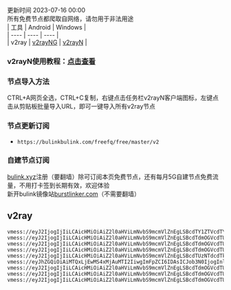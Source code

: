 更新时间 2023-07-16 00:00  
所有免费节点都爬取自网络，请勿用于非法用途  
|  工具  | Android  | Windows  |  
|  ----  | ----   | ----  |  
| v2ray  | [v2rayNG](https://github.com/2dust/v2rayNG/releases/download/1.6.28/v2rayNG_1.6.28_arm64-v8a.apk) | [v2rayN](https://github.com/2dust/v2rayN/releases/download/3.27/v2rayN-Core.zip) |  
### v2rayN使用教程：[点击查看](https://github.com/freefq/tutorials)  
### 节点导入方法  
CTRL+A网页全选，CTRL+C复制，右键点击任务栏v2rayN客户端图标，左键点击从剪贴板批量导入URL，即可一键导入所有v2ray节点  
### 节点更新订阅  
- `https://bulinkbulink.com/freefq/free/master/v2`  
### 自建节点订阅  
[bulink.xyz](https://bulink.xyz)注册（要翻墙）除可订阅本页免费节点，还有每月5G自建节点免费流量，不用打卡签到长期有效，欢迎体验  
新开bulink镜像站[burstlinker.com](https://www.burstlinker.com)（不需要翻墙）  
## v2ray  
```  
vmess://eyJ2IjogIjIiLCAicHMiOiAiZ2l0aHViLmNvbS9mcmVlZnEgLSBcdTY1ZTVcdTY3MmNcdTRlMWNcdTRlYWNBbWF6b25cdTY1NzBcdTYzNmVcdTRlMmRcdTVmYzMgMSIsICJhZGQiOiAiMGt4ZWRtMXg4cThsa3NtajA5LnhpbmdiYXl1bi5idXp6IiwgInBvcnQiOiAiNDQzIiwgImlkIjogIjlkYmExYjgxLWU2ZTMtNGE3NS1iZGRlLTU5N2M0ZDIxZmJlMSIsICJhaWQiOiAiMCIsICJzY3kiOiAiYXV0byIsICJuZXQiOiAid3MiLCAidHlwZSI6ICJub25lIiwgImhvc3QiOiAid3d3Lm1pY3Jvc29mdC5jb20iLCAicGF0aCI6ICIvemgtY24iLCAidGxzIjogIiIsICJzbmkiOiAiIiwgImFscG4iOiAiIn0=  
vmess://eyJ2IjogIjIiLCAicHMiOiAiZ2l0aHViLmNvbS9mcmVlZnEgLSBcdTdmOGVcdTU2ZmRcdTRmYzRcdTUyZDJcdTUxODhcdTVkZGVcdTZjZTJcdTcyNzlcdTUxNzBBbWF6b25cdTY1NzBcdTYzNmVcdTRlMmRcdTVmYzMgMiIsICJhZGQiOiAiMGt4ZWRtMXg4cThsa3NtajE1LnhpbmdiYXl1bi5idXp6IiwgInBvcnQiOiAiNDQzIiwgImlkIjogIjlkYmExYjgxLWU2ZTMtNGE3NS1iZGRlLTU5N2M0ZDIxZmJlMSIsICJhaWQiOiAiMCIsICJzY3kiOiAiYXV0byIsICJuZXQiOiAid3MiLCAidHlwZSI6ICJub25lIiwgImhvc3QiOiAid3d3Lm1pY3Jvc29mdC5jb20iLCAicGF0aCI6ICIvemgtY24iLCAidGxzIjogIiIsICJzbmkiOiAiIiwgImFscG4iOiAiIn0=  
vmess://eyJ2IjogIjIiLCAicHMiOiAiZ2l0aHViLmNvbS9mcmVlZnEgLSBcdTdmOGVcdTU2ZmRDbG91ZEZsYXJlXHU4MjgyXHU3MGI5IDMiLCAiYWRkIjogImNmLWx0LnNoYXJlY2VudHJlLm9ubGluZSIsICJwb3J0IjogIjgwIiwgImlkIjogIjVmNzUxYzZlLTUwYjEtNDc5Ny1iYThlLTZmZmUzMjRhMGJjZSIsICJhaWQiOiAiMCIsICJzY3kiOiAiYXV0byIsICJuZXQiOiAid3MiLCAidHlwZSI6ICJub25lIiwgImhvc3QiOiAiZHAzLnNjcHJveHkudG9wIiwgInBhdGgiOiAiL3NoaXJrZXIiLCAidGxzIjogIiIsICJzbmkiOiAiIiwgImFscG4iOiAiIn0=  
vmess://eyJ2IjogIjIiLCAicHMiOiAiZ2l0aHViLmNvbS9mcmVlZnEgLSBcdTdmOGVcdTU2ZmRDbG91ZEZsYXJlXHU1MTZjXHU1M2Y4Q0ROXHU4MjgyXHU3MGI5IDQiLCAiYWRkIjogIjEwNC4xOS45Ny4xIiwgInBvcnQiOiAyMDUzLCAiaWQiOiAiM2E3M2FjZjItYzdlMy00M2I5LWZjYTktYmRkMmViODg2MTg2IiwgImFpZCI6IDAsICJzY3kiOiAiYXV0byIsICJuZXQiOiAid3MiLCAiaG9zdCI6ICJ5bGtzLnZ0Y3NzLnRvcCIsICJwYXRoIjogIi9xd2VyIiwgInRscyI6ICJ0bHMifQ==  
vmess://eyJ2IjogIjIiLCAicHMiOiAiZ2l0aHViLmNvbS9mcmVlZnEgLSBcdTUzNTdcdTk3NWUgIDUiLCAiYWRkIjogIjE1Ni4yMjUuNjcuMTMyIiwgInBvcnQiOiAiNTA4ODQiLCAiaWQiOiAiNTE1YmNiNGQtMGJhMS00Y2FlLTg3Y2YtYTA0NzAwN2VlYzU0IiwgImFpZCI6ICI2NCIsICJzY3kiOiAiYXV0byIsICJuZXQiOiAidGNwIiwgInR5cGUiOiAibm9uZSIsICJob3N0IjogInR3dHcuaGVueW8udXMiLCAicGF0aCI6ICIvaXNhaWZxYWFncGkiLCAidGxzIjogIiIsICJzbmkiOiAiIn0=  
vmess://eyJhZGQiOiAiMTQxLjEwMS4xMjAuMTI2IiwgImFpZCI6IDAsICJob3N0IjogInlsa3MudnRjc3MudG9wIiwgImlkIjogImRhYzljZjM2LWZmNGMtNGQ5MC1kNTQ5LWQzOTA4NmU3NTA4OCIsICJuZXQiOiAid3MiLCAicGF0aCI6ICIvcXdlciIsICJwb3J0IjogMjA4NiwgInBzIjogImdpdGh1Yi5jb20vZnJlZWZxIC0gXHU3ZjhlXHU1NmZkQ2xvdWRGbGFyZVx1ODI4Mlx1NzBiOSA2IiwgInRscyI6ICIiLCAidHlwZSI6ICJhdXRvIiwgInNlY3VyaXR5IjogImF1dG8iLCAic2tpcC1jZXJ0LXZlcmlmeSI6IHRydWUsICJzbmkiOiAiIn0=  
vmess://eyJ2IjogIjIiLCAicHMiOiAiZ2l0aHViLmNvbS9mcmVlZnEgLSBcdTdmOGVcdTU2ZmRDbG91ZEZsYXJlXHU1MTZjXHU1M2Y4Q0ROXHU4MjgyXHU3MGI5IDciLCAiYWRkIjogIm5zMS52Mi12aXAuZnVuIiwgInBvcnQiOiAiODAiLCAiaWQiOiAiOGFiZTk0OTYtNWUyNC00ZTQ5LWI1NjYtZGNmODYxMTYwMTdkIiwgImFpZCI6ICIwIiwgInNjeSI6ICJhdXRvIiwgIm5ldCI6ICJ3cyIsICJ0eXBlIjogIm5vbmUiLCAiaG9zdCI6ICJkZTUuaXJ0ZWguZnVuIiwgInBhdGgiOiAiL2k5OUxndlNhc2xic1BMTFFRN2o2WiIsICJ0bHMiOiAiIiwgInNuaSI6ICIiLCAiYWxwbiI6ICIifQ==  
vmess://eyJ2IjogIjIiLCAicHMiOiAiZ2l0aHViLmNvbS9mcmVlZnEgLSBcdTdmOGVcdTU2ZmRDbG91ZEZsYXJlXHU1MTZjXHU1M2Y4Q0ROXHU4MjgyXHU3MGI5KHNob3BpZnkpIDgiLCAiYWRkIjogIjIzLjIyNy4zOC4xMTEiLCAicG9ydCI6ICI0NDMiLCAidHlwZSI6ICJub25lIiwgImlkIjogIjAxMmM0NTQ5LTE3ZDItNDc1ZS1iMWMxLWEzYjE5Y2YzNjYyMiIsICJhaWQiOiAiMCIsICJuZXQiOiAid3MiLCAicGF0aCI6ICIvZG9uZ3RhaXdhbmcuY29tIiwgImhvc3QiOiAiMi5mcmVlazEueHl6IiwgInRscyI6ICJ0bHMifQ==  
vmess://eyJ2IjogIjIiLCAicHMiOiAiZ2l0aHViLmNvbS9mcmVlZnEgLSBcdTdmOGVcdTU2ZmRDbG91ZEZsYXJlXHU1MTZjXHU1M2Y4Q0ROXHU4MjgyXHU3MGI5IDkiLCAiYWRkIjogIjEwNC4zMS4xNi4yOCIsICJwb3J0IjogIjgwIiwgImlkIjogIjU4ZmUxNTQyLTUyOTAtNDBhZC04MTVhLTc3NzA3YTgxYWZlNSIsICJhaWQiOiAiMCIsICJzY3kiOiAiYXV0byIsICJuZXQiOiAid3MiLCAidHlwZSI6ICJub25lIiwgImhvc3QiOiAiY2E0LnRlaG1lMi5mdW4iLCAicGF0aCI6ICIvSU9lYmhMTWhsMUNUYkZIYkw5NW15ZlJYMiIsICJ0bHMiOiAiIiwgInNuaSI6ICIiLCAiYWxwbiI6ICIifQ==  
```  
